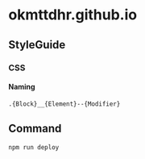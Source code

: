 # okmttdhr.github.io

## StyleGuide

### CSS

#### Naming

```
.{Block}__{Element}--{Modifier}
```

## Command


```bash
npm run deploy
```
